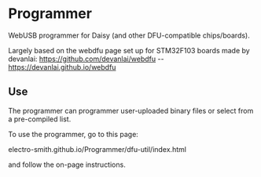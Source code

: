 # Programmer

WebUSB programmer for Daisy (and other DFU-compatible chips/boards).

Largely based on the webdfu page set up for STM32F103 boards made by devanlai:
https://github.com/devanlai/webdfu -- https://devanlai.github.io/webdfu

## Use

The programmer can programmer user-uploaded binary files or select from a pre-compiled list.

To use the programmer, go to this page:

electro-smith.github.io/Programmer/dfu-util/index.html

and follow the on-page instructions.
